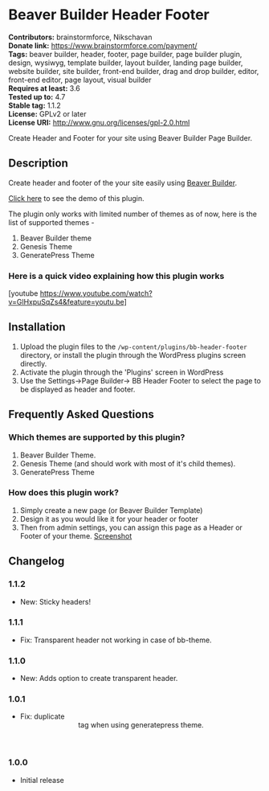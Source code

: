 # Beaver Builder Header Footer #
**Contributors:** brainstormforce, Nikschavan  
**Donate link:** https://www.brainstormforce.com/payment/  
**Tags:** beaver builder, header, footer, page builder, page builder plugin, design, wysiwyg, template builder, layout builder, landing page builder, website builder, site builder, front-end builder, drag and drop builder, editor, front-end editor, page layout, visual builder  
**Requires at least:** 3.6  
**Tested up to:** 4.7  
**Stable tag:** 1.1.2  
**License:** GPLv2 or later  
**License URI:** http://www.gnu.org/licenses/gpl-2.0.html  

Create Header and Footer for your site using Beaver Builder Page Builder.

## Description ##

Create header and footer of the your site easily using [Beaver Builder](https://goo.gl/rYCvGw "Beaver Builder").

[Click here](https://www.ultimatebeaver.com/beaver-builder-freebies/bb-header-footer/?utm_source=wp-plugin-repo&utm_campaign=bb-header-footer&utm_medium=plugin-readme "Beaver Builder Header Footer") to see the demo of this plugin.

The plugin only works with limited number of themes as of now, here is the list of supported themes - 

1. Beaver Builder theme
2. Genesis Theme
3. GeneratePress Theme

### Here is a quick video explaining how this plugin works ###

[youtube https://www.youtube.com/watch?v=GlHxpuSqZs4&feature=youtu.be]

## Installation ##

1. Upload the plugin files to the `/wp-content/plugins/bb-header-footer` directory, or install the plugin through the WordPress plugins screen directly.
1. Activate the plugin through the 'Plugins' screen in WordPress
1. Use the Settings->Page Builder-> BB Header Footer to select the page to be displayed as header and footer.


## Frequently Asked Questions ##

### Which themes are supported by this plugin? ###

1. Beaver Builder Theme.
2. Genesis Theme (and should work with most of it's child themes).
3. GeneratePress Theme


### How does this plugin work? ###

1. Simply create a new page (or Beaver Builder Template)
2. Design it as you would like it for your header or footer
3. Then from admin settings, you can assign this page as a Header or Footer of your theme. [Screenshot](https://cloudup.com/ccBOWVTATyh "Screenshot")

## Changelog ##

### 1.1.2 ###
- New: Sticky headers!

### 1.1.1 ###
- Fix: Transparent header not working in case of bb-theme.

### 1.1.0 ###
- New: Adds option to create transparent header.

### 1.0.1 ###
- Fix: duplicate <header> tag when using generatepress theme.

### 1.0.0 ###
- Initial release